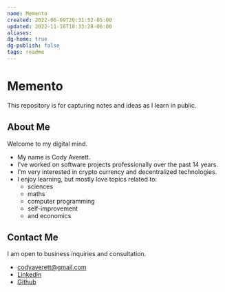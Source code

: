 ```yaml
---
name: Memento
created: 2022-06-09T20:31:52-05:00
updated: 2022-11-16T18:33:28-06:00
aliases: 
dg-home: true
dg-publish: false
tags: readme
---
```


# Memento

This repository is for capturing notes and ideas as I learn in public.

## About Me

Welcome to my digital mind. 

- My name is Cody Averett.
- I've worked on software projects professionally over the past 14 years.
- I'm very interested in crypto currency and decentralized technologies.
- I enjoy learning, but mostly love topics related to:
	- sciences 
	- maths
	- computer programming
	- self-improvement
	- and economics

## Contact Me

I am open to business inquiries and consultation.

- codyaverett@gmail.com
- [LinkedIn](https://www.linkedin.com/in/code-e-averett/)
- [Github](https://github.com/codyaverett)
